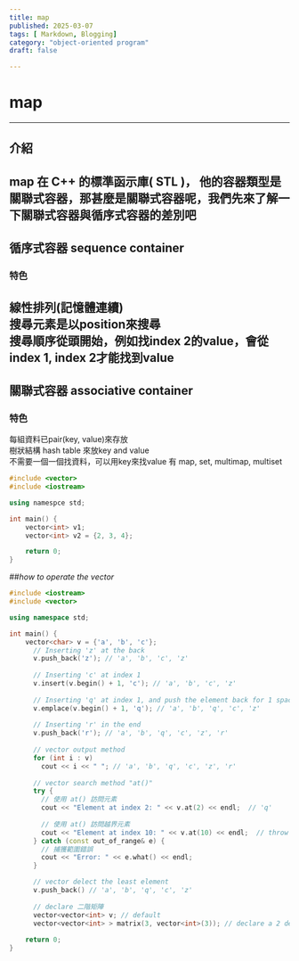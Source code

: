 ```yaml
---
title: map
published: 2025-03-07
tags: [ Markdown, Blogging]
category: "object-oriented program"
draft: false

---
```

# map  

---
## **介紹**
map 在 C++ 的標準函示庫( STL )， 他的容器類型是關聯式容器，那甚麼是關聯式容器呢，我們先來了解一下關聯式容器與循序式容器的差別吧
---
## 循序式容器 sequence container  
### 特色  
線性排列(記憶體連續)  
搜尋元素是以position來搜尋  
搜尋順序從頭開始，例如找index 2的value，會從index 1, index 2才能找到value  
---
## 關聯式容器 associative container  
### 特色  
每組資料已pair(key, value)來存放  
樹狀結構 hash table 來放key and value  
不需要一個一個找資料，可以用key來找value 
有 map, set, multimap, multiset  

```cpp
#include <vector>
#include <iostream>

using namespce std;

int main() {
    vector<int> v1;
    vector<int> v2 = {2, 3, 4};

    return 0;
}
```
##*how to operate the vector*
```cpp
#include <iostream>
#include <vector>

using namespace std;

int main() {
    vector<char> v = {'a', 'b', 'c'};
      // Inserting 'z' at the back
      v.push_back('z'); // 'a', 'b', 'c', 'z'
  
      // Inserting 'c' at index 1
      v.insert(v.begin() + 1, 'c'); // 'a', 'b', 'c', 'z'
        
      // Inserting 'q' at index 1, and push the element back for 1 space
      v.emplace(v.begin() + 1, 'q'); // 'a', 'b', 'q', 'c', 'z'
      
      // Inserting 'r' in the end
      v.push_back('r'); // 'a', 'b', 'q', 'c', 'z', 'r'
      
      // vector output method 
      for (int i : v)
        cout << i << " "; // 'a', 'b', 'q', 'c', 'z', 'r'
        
      // vector search method "at()"
      try {
        // 使用 at() 訪問元素
        cout << "Element at index 2: " << v.at(2) << endl;  // 'q'
        
        // 使用 at() 訪問越界元素
        cout << "Element at index 10: " << v.at(10) << endl;  // throw an error std::out_of_range
      } catch (const out_of_range& e) {
        // 捕獲範圍錯誤
        cout << "Error: " << e.what() << endl;
      }

      // vector delect the least element
      v.push_back() // 'a', 'b', 'q', 'c', 'z'
      
      // declare 二階矩陣
      vector<vector<int> v; // default
      vector<vector<int> > matrix(3, vector<int>(3)); // declare a 2 demisional [[0,0,0], [0,0,0], [0,0,0]]
 
    return 0;
}
```